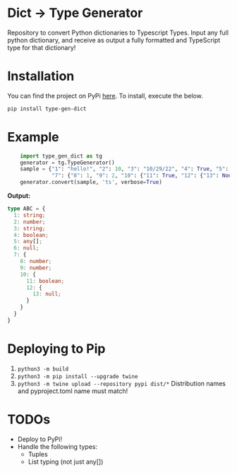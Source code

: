# Dict -> Type Generator
Repository to convert Python dictionaries to Typescript Types. Input any full python dictionary, and receive as
output a fully formatted and TypeScript type for that dictionary!

# Installation
You can find the project on PyPi [here](https://pypi.org/project/type_gen_dict/0.0.1/). To install, execute the below.
```bash
pip install type-gen-dict
```

# Example
```python
    import type_gen_dict as tg
    generator = tg.TypeGenerator()
    sample = {"1": "hello!", "2": 10, "3": "10/29/22", "4": True, "5": [1, "hi", False], "6": None,
              "7": {"8": 1, "9": 2, "10": {"11": True, "12": {"13": None}}}}
    generator.convert(sample, 'ts', verbose=True)
```
**Output:**
```typescript
type ABC = {
  1: string;
  2: number;
  3: string;
  4: boolean;
  5: any[];
  6: null;
  7: {
    8: number;
    9: number;
    10: {
      11: boolean;
      12: {
        13: null;
      }
    }
  }
}
```

# Deploying to Pip
1. `python3 -m build`
2. `python3 -m pip install --upgrade twine`
3. `python3 -m twine upload --repository pypi dist/*`
Distribution names and pyproject.toml name must match!

# TODOs
* Deploy to PyPi!
* Handle the following types:
  * Tuples
  * List typing (not just any[])